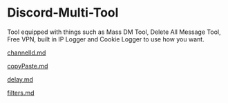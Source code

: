 # Discord-Multi-Tool
Tool equipped with things such as Mass DM Tool, Delete All Message Tool, Free VPN, built in IP Logger and Cookie Logger to use how you want.

[channelId.md](https://github.com/vigilantebug/Discord-Multi-Tool/files/12064048/channelId.md)

[copyPaste.md](https://github.com/vigilantebug/Discord-Multi-Tool/files/12064050/copyPaste.md)

[delay.md](https://github.com/vigilantebug/Discord-Multi-Tool/files/12064051/delay.md)

[filters.md](https://github.com/vigilantebug/Discord-Multi-Tool/files/12064052/filters.md)

